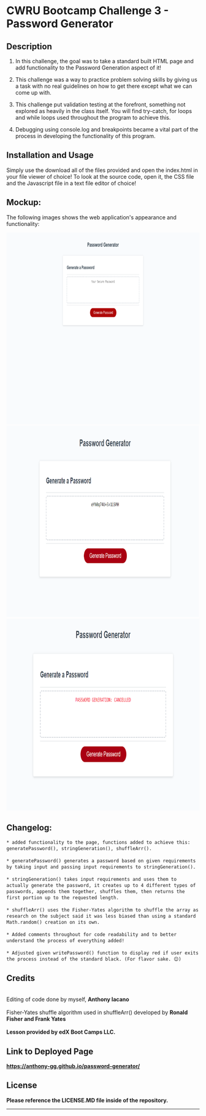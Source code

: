 # CWRU Bootcamp Challenge 3 - Password Generator

## Description

1. In this challenge, the goal was to take a standard built HTML page and add functionality to the Password Generation aspect of it!

2. This challenge was a way to practice problem solving skills by giving us a task with no real guidelines on how to get there except what we can come up with.

3. This challenge put validation testing at the forefront, something not explored as heavily in the class itself. You will find try-catch, for loops and while loops used throughout the program to achieve this.

4. Debugging using console.log and breakpoints became a vital part of the process in developing the functionality of this program. 

## Installation and Usage

Simply use the download all of the files provided and open the index.html in your file viewer of choice!
To look at the source code, open it, the CSS file and the Javascript file in a text file editor of choice!

## Mockup:
The following images shows the web application's appearance and functionality:

<img src="./Assets/password-generator-final-product.png" width="800px" height="500px" alt="standard website display">

<img src="./Assets/password-generator-final-product-success.png" width="800px" height="500px" alt="standard website display with password success">

<img src="./Assets/password-generator-final-product-cancelled.png" width="800px" height="500px" alt="standard website display with password cancel">


## Changelog:

```
* added functionality to the page, functions added to achieve this: generatePassword(), stringGeneration(), shuffleArr().

* generatePassword() generates a password based on given requirements by taking input and passing input requirements to stringGeneration().

* stringGeneration() takes input requirements and uses them to actually generate the password, it creates up to 4 different types of passwords, appends them together, shuffles them, then returns the first portion up to the requested length.

* shuffleArr() uses the Fisher-Yates algorithm to shuffle the array as research on the subject said it was less biased than using a standard Math.random() creation on its own.

* Added comments throughout for code readability and to better understand the process of everything added!

* Adjusted given writePassword() function to display red if user exits the process instead of the standard black. (For flavor sake. 😊)
```

## Credits
<br>
 Editing of code done by myself, <b>Anthony Iacano</b>
 <br>
 <br>
 Fisher-Yates shuffle algorithm used in shuffleArr() developed by <b>Ronald Fisher and Frank Yates<b>
 <br>
 <br>
 Lesson provided by <b>edX Boot Camps LLC.</b>

## Link to Deployed Page

 https://anthony-gg.github.io/password-generator/

## License

Please reference the **LICENSE.MD** file inside of the repository.

---

